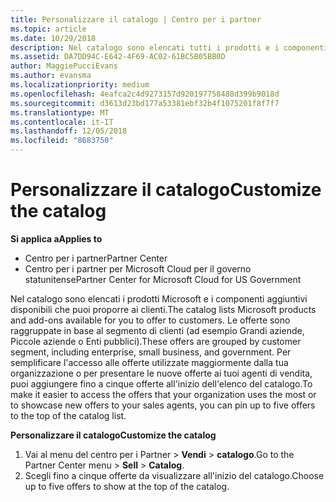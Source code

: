 ```yaml
---
title: Personalizzare il catalogo | Centro per i partner
ms.topic: article
ms.date: 10/29/2018
description: Nel catalogo sono elencati tutti i prodotti e i componenti aggiuntivi Microsoft disponibili per la vendita per i partner.
ms.assetid: DA7DD94C-E642-4F69-AC02-61BC5B05BB0D
author: MaggiePucciEvans
ms.author: evansma
ms.localizationpriority: medium
ms.openlocfilehash: 4eafca2c4d9273157d920197758488d399b9018d
ms.sourcegitcommit: d3613d23bd177a53381ebf32b4f1075201f8f7f7
ms.translationtype: MT
ms.contentlocale: it-IT
ms.lasthandoff: 12/05/2018
ms.locfileid: "8683750"
---
```

# <a name="customize-the-catalog"></a><span data-ttu-id="6406b-103">Personalizzare il catalogo</span><span class="sxs-lookup"><span data-stu-id="6406b-103">Customize the catalog</span></span>

**<span data-ttu-id="6406b-104">Si applica a</span><span class="sxs-lookup"><span data-stu-id="6406b-104">Applies to</span></span>**

-  <span data-ttu-id="6406b-105">Centro per i partner</span><span class="sxs-lookup"><span data-stu-id="6406b-105">Partner Center</span></span>
-  <span data-ttu-id="6406b-106">Centro per i partner per Microsoft Cloud per il governo statunitense</span><span class="sxs-lookup"><span data-stu-id="6406b-106">Partner Center for Microsoft Cloud for US Government</span></span>


<span data-ttu-id="6406b-107">Nel catalogo sono elencati i prodotti Microsoft e i componenti aggiuntivi disponibili che puoi proporre ai clienti.</span><span class="sxs-lookup"><span data-stu-id="6406b-107">The catalog lists Microsoft products and add-ons available for you to offer to customers.</span></span> <span data-ttu-id="6406b-108">Le offerte sono raggruppate in base al segmento di clienti (ad esempio Grandi aziende, Piccole aziende o Enti pubblici).</span><span class="sxs-lookup"><span data-stu-id="6406b-108">These offers are grouped by customer segment, including enterprise, small business, and government.</span></span> <span data-ttu-id="6406b-109">Per semplificare l'accesso alle offerte utilizzate maggiormente dalla tua organizzazione o per presentare le nuove offerte ai tuoi agenti di vendita, puoi aggiungere fino a cinque offerte all'inizio dell'elenco del catalogo.</span><span class="sxs-lookup"><span data-stu-id="6406b-109">To make it easier to access the offers that your organization uses the most or to showcase new offers to your sales agents, you can pin up to five offers to the top of the catalog list.</span></span>

**<span data-ttu-id="6406b-110">Personalizzare il catalogo</span><span class="sxs-lookup"><span data-stu-id="6406b-110">Customize the catalog</span></span>**

1.  <span data-ttu-id="6406b-111">Vai al menu del centro per i Partner &gt; **Vendi** &gt; **catalogo**.</span><span class="sxs-lookup"><span data-stu-id="6406b-111">Go to the Partner Center menu &gt; **Sell** &gt; **Catalog**.</span></span>
2.  <span data-ttu-id="6406b-112">Scegli fino a cinque offerte da visualizzare all'inizio del catalogo.</span><span class="sxs-lookup"><span data-stu-id="6406b-112">Choose up to five offers to show at the top of the catalog.</span></span>

 

 



